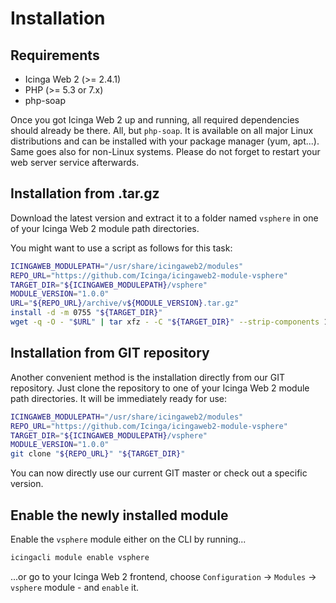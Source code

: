 <a id="Installation"></a>Installation
=====================================

Requirements
------------

* Icinga Web 2 (&gt;= 2.4.1)
* PHP (&gt;= 5.3 or 7.x)
* php-soap

Once you got Icinga Web 2 up and running, all required dependencies should
already be there. All, but `php-soap`. It is available on all major Linux
distributions and can be installed with your package manager (yum, apt...).
Same goes also for non-Linux systems. Please do not forget to restart your
web server service afterwards.

Installation from .tar.gz
-------------------------

Download the latest version and extract it to a folder named `vsphere`
in one of your Icinga Web 2 module path directories.

You might want to use a script as follows for this task:
```sh
ICINGAWEB_MODULEPATH="/usr/share/icingaweb2/modules"
REPO_URL="https://github.com/Icinga/icingaweb2-module-vsphere"
TARGET_DIR="${ICINGAWEB_MODULEPATH}/vsphere"
MODULE_VERSION="1.0.0"
URL="${REPO_URL}/archive/v${MODULE_VERSION}.tar.gz"
install -d -m 0755 "${TARGET_DIR}"
wget -q -O - "$URL" | tar xfz - -C "${TARGET_DIR}" --strip-components 1
```

Installation from GIT repository
--------------------------------

Another convenient method is the installation directly from our GIT repository.
Just clone the repository to one of your Icinga Web 2 module path directories.
It will be immediately ready for use:

```sh
ICINGAWEB_MODULEPATH="/usr/share/icingaweb2/modules"
REPO_URL="https://github.com/Icinga/icingaweb2-module-vsphere"
TARGET_DIR="${ICINGAWEB_MODULEPATH}/vsphere"
MODULE_VERSION="1.0.0"
git clone "${REPO_URL}" "${TARGET_DIR}"
```

You can now directly use our current GIT master or check out a specific version.

Enable the newly installed module
---------------------------------

Enable the `vsphere` module either on the CLI by running...

```sh
icingacli module enable vsphere
```

...or go to your Icinga Web 2 frontend, choose `Configuration` -&gt; `Modules`
-&gt; `vsphere` module - and `enable` it.
